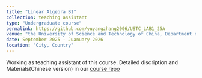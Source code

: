 ```yaml
---
title: "Linear Algebra B1"
collection: teaching assistant
type: "Undergraduate course"
permalink: https://github.com/yuyangzhang2006/USTC_LAB1_25A
venue: "the University of Science and Technology of China, Department of Mathematics"
date: September 2025 - Juanuary 2026
location: "City, Country"
---
```


Working as teaching assistant of this course. Detailed discription and Materials(Chinese version) in our [course repo](https://github.com/yuyangzhang2006/USTC_LAB1_25A) 

